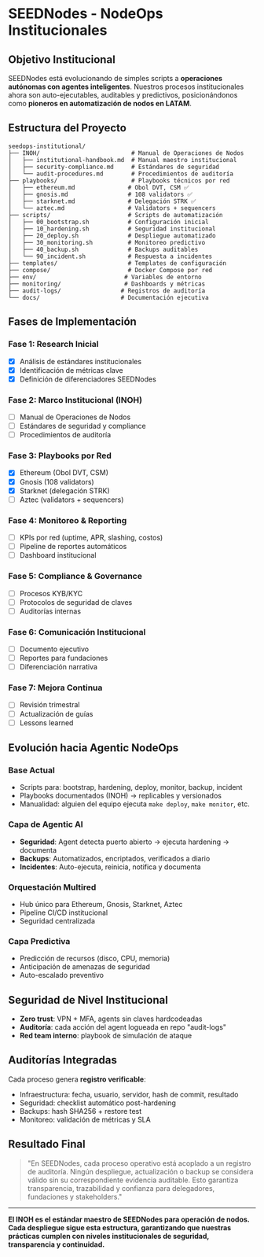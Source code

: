 # SEEDNodes - NodeOps Institucionales

## Objetivo Institucional

SEEDNodes está evolucionando de simples scripts a **operaciones autónomas con agentes inteligentes**. Nuestros procesos institucionales ahora son auto-ejecutables, auditables y predictivos, posicionándonos como **pioneros en automatización de nodos en LATAM**.

## Estructura del Proyecto

```
seedops-institutional/
├── INOH/                          # Manual de Operaciones de Nodos
│   ├── institutional-handbook.md  # Manual maestro institucional
│   ├── security-compliance.md     # Estándares de seguridad
│   └── audit-procedures.md        # Procedimientos de auditoría
├── playbooks/                     # Playbooks técnicos por red
│   ├── ethereum.md               # Obol DVT, CSM ✅
│   ├── gnosis.md                 # 108 validators ✅
│   ├── starknet.md               # Delegación STRK ✅
│   └── aztec.md                  # Validators + sequencers
├── scripts/                      # Scripts de automatización
│   ├── 00_bootstrap.sh           # Configuración inicial
│   ├── 10_hardening.sh           # Seguridad institucional
│   ├── 20_deploy.sh              # Despliegue automatizado
│   ├── 30_monitoring.sh          # Monitoreo predictivo
│   ├── 40_backup.sh              # Backups auditables
│   └── 90_incident.sh            # Respuesta a incidentes
├── templates/                    # Templates de configuración
├── compose/                      # Docker Compose por red
├── env/                         # Variables de entorno
├── monitoring/                  # Dashboards y métricas
├── audit-logs/                 # Registros de auditoría
└── docs/                       # Documentación ejecutiva
```

## Fases de Implementación

### Fase 1: Research Inicial
- [x] Análisis de estándares institucionales
- [x] Identificación de métricas clave
- [x] Definición de diferenciadores SEEDNodes

### Fase 2: Marco Institucional (INOH)
- [ ] Manual de Operaciones de Nodos
- [ ] Estándares de seguridad y compliance
- [ ] Procedimientos de auditoría

### Fase 3: Playbooks por Red
- [x] Ethereum (Obol DVT, CSM)
- [x] Gnosis (108 validators)
- [x] Starknet (delegación STRK)
- [ ] Aztec (validators + sequencers)

### Fase 4: Monitoreo & Reporting
- [ ] KPIs por red (uptime, APR, slashing, costos)
- [ ] Pipeline de reportes automáticos
- [ ] Dashboard institucional

### Fase 5: Compliance & Governance
- [ ] Procesos KYB/KYC
- [ ] Protocolos de seguridad de claves
- [ ] Auditorías internas

### Fase 6: Comunicación Institucional
- [ ] Documento ejecutivo
- [ ] Reportes para fundaciones
- [ ] Diferenciación narrativa

### Fase 7: Mejora Continua
- [ ] Revisión trimestral
- [ ] Actualización de guías
- [ ] Lessons learned

## Evolución hacia Agentic NodeOps

### Base Actual
- Scripts para: bootstrap, hardening, deploy, monitor, backup, incident
- Playbooks documentados (INOH) → replicables y versionados
- Manualidad: alguien del equipo ejecuta `make deploy`, `make monitor`, etc.

### Capa de Agentic AI
- **Seguridad**: Agent detecta puerto abierto → ejecuta hardening → documenta
- **Backups**: Automatizados, encriptados, verificados a diario
- **Incidentes**: Auto-ejecuta, reinicia, notifica y documenta

### Orquestación Multired
- Hub único para Ethereum, Gnosis, Starknet, Aztec
- Pipeline CI/CD institucional
- Seguridad centralizada

### Capa Predictiva
- Predicción de recursos (disco, CPU, memoria)
- Anticipación de amenazas de seguridad
- Auto-escalado preventivo

## Seguridad de Nivel Institucional

- **Zero trust**: VPN + MFA, agents sin claves hardcodeadas
- **Auditoría**: cada acción del agent logueada en repo "audit-logs"
- **Red team interno**: playbook de simulación de ataque

## Auditorías Integradas

Cada proceso genera **registro verificable**:
- Infraestructura: fecha, usuario, servidor, hash de commit, resultado
- Seguridad: checklist automático post-hardening
- Backups: hash SHA256 + restore test
- Monitoreo: validación de métricas y SLA

## Resultado Final

> "En SEEDNodes, cada proceso operativo está acoplado a un registro de auditoría. Ningún despliegue, actualización o backup se considera válido sin su correspondiente evidencia auditable. Esto garantiza transparencia, trazabilidad y confianza para delegadores, fundaciones y stakeholders."

---

**El INOH es el estándar maestro de SEEDNodes para operación de nodos. Cada despliegue sigue esta estructura, garantizando que nuestras prácticas cumplen con niveles institucionales de seguridad, transparencia y continuidad.**


